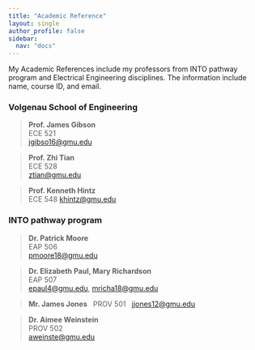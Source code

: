 ```yaml
---
title: "Academic Reference"
layout: single
author_profile: false
sidebar:
  nav: "docs"
---
```

My Academic References include my professors from INTO pathway program and Electrical Engineering disciplines. The information include name, course ID, and email.

### Volgenau School of Engineering

> **Prof. James Gibson**  
ECE 521  
jgibso16@gmu.edu  

> **Prof. Zhi Tian**  
ECE 528  
ztian@gmu.edu  

> **Prof. Kenneth Hintz**  
ECE 548
khintz@gmu.edu  

### INTO pathway program

> **Dr. Patrick Moore**  
EAP 506  
pmoore18@gmu.edu  

> **Dr. Elizabeth Paul, Mary Richardson**  
EAP 507  
epaul4@gmu.edu, mricha18@gmu.edu  

> **Mr. James Jones**  
PROV 501  
jjones12@gmu.edu  

> **Dr. Aimee Weinstein**  
PROV 502  
aweinste@gmu.edu  

